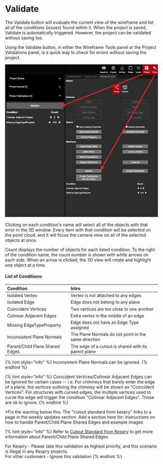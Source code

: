 # Validate

The Validate button will evaluate the current view of the wireframe and list all of the conditions \(issues\) found within it. When the project is saved, Validate is automatically triggered. However, the project can be validated without saving too. 

Using the Validate button, in either the Wireframe Tools panel or the Project Validations panel, is a quick way to check for errors without saving the project. 

![](../../.gitbook/assets/validate%20%281%29.png)

Clicking on each condition's name will select all of the objects with that error in the 3D window. Every item with that condition will be selected on the point cloud. and it will focus the camera view on all of the selected objects at once. 

Count displays the number of objects for each listed condition. To the right of the condition name, the count number is shown with white arrows on each side. When an arrow is clicked, the 3D view will rotate and highlight one object at a time.

#### List of Conditions:

| **Condition** | **Intro** |
| :--- | :--- |
| Isolated Vertex | Vertex is not attached to any edges |
| Isolated Edge | Edge does not belong to any plane |
| Coincident Vertices | Two vertices are too close to one another |
| Colinear Adjacent Edges | Extra vertex in the middle of an edge |
| Missing EdgeTypeProperty | Edge does not have an Edge Type assigned |
| Inconsistent Plane Normals | The Plane Normals do not point in the same direction |
| Parent/Child Plane Shared Edges | The edge of a cutout is shared with its parent plane |

{% hint style="info" %}
Inconsistent Plane Normals can be ignored.
{% endhint %}

{% hint style="info" %}
Coincident Vertices/Colinear Adjacent Edges can be ignored for certain cases -- i.e. For chimneys that barely enter the edge of a plane, the vertices outlining the chimney will be shown as "Coincident Vertices". For structures with curved edges, the multiple vertices used to curve the edge will trigger the condition "Colinear Adjacent Edges". Those are ok to ignore.
{% endhint %}

\*Fix the warning below this. The "cutout standard from kespry" links to a page in the weekly updates section. Add a section here for: Instructions on how to handle Parent/Child Plane Shared Edges and example images

{% hint style="info" %}
Refer to [Cutout Standard from Kespry](https://pointivo.gitbook.io/user-guide/weekly-updates/jun-29th-2018#cutout-standard-from-kespry) to get more information about Parent/Child Plane Shared Edges. 

For Kespry - Please take this validation as highest priority, and this scenario is illegal in any Kespry projects.  
For other customers - Ignore this validation
{% endhint %}



